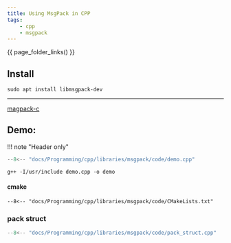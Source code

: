 ```yaml
---
title: Using MsgPack in CPP
tags:
    - cpp
    - msgpack
---
```



{{ page_folder_links() }}

## Install

```
sudo apt install libmsgpack-dev
```

---
[magpack-c](https://github.com/msgpack/msgpack-c/wiki/v2_0_cpp_tutorial)

## Demo:

!!! note "Header only"
     

```cpp
--8<-- "docs/Programming/cpp/libraries/msgpack/code/demo.cpp"
```

```
g++ -I/usr/include demo.cpp -o demo
```

#### cmake

```cmkae
--8<-- "docs/Programming/cpp/libraries/msgpack/code/CMakeLists.txt"
```

### pack struct

```cpp
--8<-- "docs/Programming/cpp/libraries/msgpack/code/pack_struct.cpp"
```